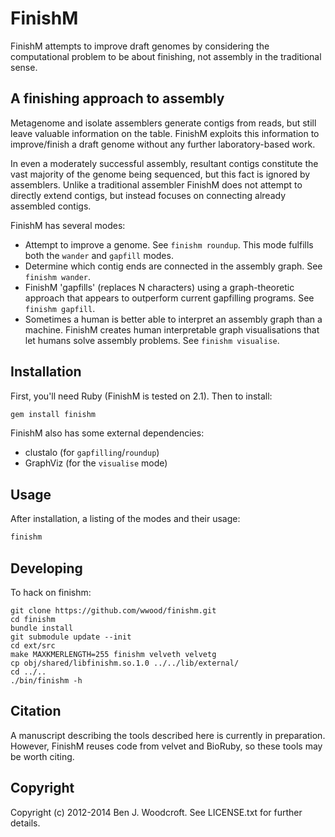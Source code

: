 # FinishM

FinishM attempts to improve draft genomes by considering the computational problem to be about finishing, not assembly in the traditional sense.

## A finishing approach to assembly
Metagenome and isolate assemblers generate contigs from reads, but still leave valuable information on the table. FinishM exploits this information to improve/finish a draft genome without any further laboratory-based work.

In even a moderately successful assembly, resultant contigs constitute the vast majority of the genome being sequenced, but this fact is ignored by assemblers. Unlike a traditional assembler FinishM does not attempt to directly extend contigs, but instead focuses on connecting already assembled contigs.

FinishM has several modes:
* Attempt to improve a genome. See `finishm roundup`. This mode fulfills both the `wander` and `gapfill` modes.
* Determine which contig ends are connected in the assembly graph. See `finishm wander`.
* FinishM 'gapfills' (replaces N characters) using a graph-theoretic approach that appears to outperform current gapfilling programs. See `finishm gapfill`.
* Sometimes a human is better able to interpret an assembly graph than a machine. FinishM creates human interpretable graph visualisations that let humans solve assembly problems. See `finishm visualise`.

## Installation

First, you'll need Ruby (FinishM is tested on 2.1). Then to install:
```sh
gem install finishm
```

FinishM also has some external dependencies:
* clustalo (for `gapfilling`/`roundup`)
* GraphViz (for the `visualise` mode)

## Usage
After installation, a listing of the modes and their usage:
```sh
finishm
```

## Developing
To hack on finishm:
```
git clone https://github.com/wwood/finishm.git
cd finishm
bundle install
git submodule update --init
cd ext/src
make MAXKMERLENGTH=255 finishm velveth velvetg
cp obj/shared/libfinishm.so.1.0 ../../lib/external/
cd ../..
./bin/finishm -h
```

## Citation

A manuscript describing the tools described here is currently in preparation. However, FinishM reuses code from velvet and BioRuby, so these tools may be worth citing.

## Copyright

Copyright (c) 2012-2014 Ben J. Woodcroft. See LICENSE.txt for
further details.

